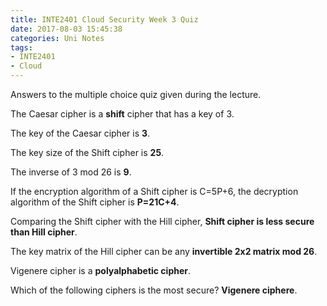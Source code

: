 ```yaml
---
title: INTE2401 Cloud Security Week 3 Quiz
date: 2017-08-03 15:45:38
categories: Uni Notes
tags:
- INTE2401
- Cloud
---
```


Answers to the multiple choice quiz given during the lecture.

<!--more-->

The Caesar cipher is a **shift** cipher that has a key of 3.

The key of the Caesar cipher is **3**.

The key size of the Shift cipher is **25**.

The inverse of 3 mod 26 is **9**.

If the encryption algorithm of a Shift cipher is C=5P+6, the decryption algorithm of the Shift cipher is **P=21C+4**.

Comparing the Shift cipher with the Hill cipher, **Shift cipher is less secure than Hill cipher**.

<!-- The key size of the Hill cipher is  -->

The key matrix of the Hill cipher can be any **invertible 2x2 matrix mod 26**.

Vigenere cipher is a **polyalphabetic cipher**.

Which of the following ciphers is the most secure? **Vigenere ciphere**.

<!-- A ciphertext has been generated with an affine cipher. The most frequent letter of the ciphertext is "F", and the second most frequent letter of the ciphertext is "C". Break this code. -->

<!-- Suppose that the plaintext "hillcipher" is encrypted using a Hill Cipher to vield the ciphertext HCRZSSXNSP. Find the key matrix of the Hill Cipher. -->
